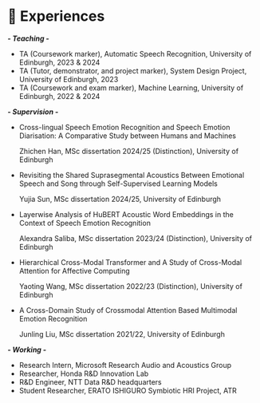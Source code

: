 # 👔 Experiences
***- Teaching -***
- TA (Coursework marker), Automatic Speech Recognition, University of Edinburgh, 2023 & 2024
- TA (Tutor, demonstrator, and project marker), System Design Project, University of Edinburgh, 2023
- TA (Coursework and exam marker), Machine Learning, University of Edinburgh, 2022 & 2024

***- Supervision -***
- Cross-lingual Speech Emotion Recognition and Speech Emotion Diarisation: A Comparative Study between Humans and Machines

  Zhichen Han, MSc dissertation 2024/25 (Distinction), University of Edinburgh

- Revisiting the Shared Suprasegmental Acoustics Between Emotional Speech and Song through Self-Supervised Learning Models

  Yujia Sun, MSc dissertation 2024/25, University of Edinburgh

- Layerwise Analysis of HuBERT Acoustic Word Embeddings in the Context of Speech Emotion Recognition

  Alexandra Saliba, MSc dissertation 2023/24 (Distinction), University of Edinburgh

- Hierarchical Cross-Modal Transformer and A Study of Cross-Modal Attention for Affective Computing

  Yaoting Wang, MSc dissertation 2022/23 (Distinction), University of Edinburgh

- A Cross-Domain Study of Crossmodal Attention Based Multimodal Emotion Recognition

  Junling Liu, MSc dissertation 2021/22, University of Edinburgh

***- Working -***
- Research Intern, Microsoft Research Audio and Acoustics Group
- Researcher, Honda R&D Innovation Lab
- R&D Engineer, NTT Data R&D headquarters
- Student Researcher, ERATO ISHIGURO Symbiotic HRI Project, ATR